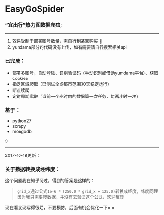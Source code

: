 # EasyGoSpider
### “宜出行”热力图数据爬虫: 	

-----

> 
1. 效果受制于部署账号数量，需自行到某宝购买  :pill:
2. yundama部分的代码没有上传，如有需要请自行搜索相关api

### 已完成：
* 部署多账号，自动登陆、识别验证码（手动识别或借助yumdama平台）、获取cookies
* 指定区域爬取（已测试全成都市范围30天稳定运行）
* 断点续爬
* 定时周期爬取（当前一个小时内的数据算一次任务，每两小时一次）

### 基于：
* python27
* scrapy
* mongodb

:)

-----

2017-10-18更新：

### 关于数据转换成经纬度：
这个问题我在知乎问过，得到的答案是这样的：
> `grid_x`通过公式`1e-6 * (250.0 * grid_x + 125.0)`转换成经度，纬度同理
因为我只需要爬数据，并没有去验证这个公式，欢迎反馈

现在看发现写得很烂，不要模仿，后面有机会优化一下= =
